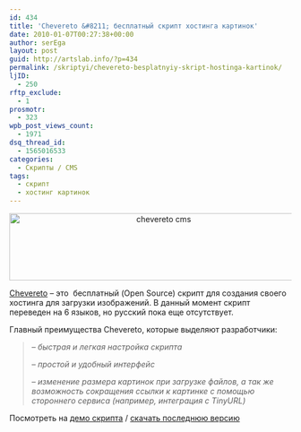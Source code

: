 ```yaml
---
id: 434
title: 'Chevereto &#8211; бесплатный скрипт хостинга картинок'
date: 2010-01-07T00:27:38+00:00
author: serEga
layout: post
guid: http://artslab.info/?p=434
permalink: /skriptyi/chevereto-besplatnyiy-skript-hostinga-kartinok/
ljID:
  - 250
rftp_exclude:
  - 1
prosmotr:
  - 323
wpb_post_views_count:
  - 1971
dsq_thread_id:
  - 1565016533
categories:
  - Скрипты / CMS
tags:
  - скрипт
  - хостинг картинок
---
```

<center>
  <a href="http://artslab.info/wp-content/uploads/chevereto_logo.png"><img src="http://artslab.info/wp-content/uploads/chevereto_logo.png" alt="chevereto cms" title="chevereto_logo" width="535" height="120" class="alignnone size-full wp-image-852" srcset="http://googledrive.com/host/0B9lHVSSSdxdxd0hjdUdmRzY3Tjg/chevereto_logo.png 535w, http://googledrive.com/host/0B9lHVSSSdxdxd0hjdUdmRzY3Tjg/chevereto_logo-300x67.png 300w" sizes="(max-width: 535px) 100vw, 535px" /></a>
</center>

<p style="text-align: left;">
  <a href="http://chevereto.com/">Chevereto</a> &#8211; это  бесплатный (Open Source) скрипт для создания своего хостинга для загрузки изображений. В данный момент скрипт переведен на 6 языков, но русский пока еще отсутствует.
</p>

<p style="text-align: left;">
  Главный преимущества Chevereto, которые выделяют разработчики:
</p>

> <p style="text-align: left;">
>   <em>&#8211; быстрая и легкая настройка скрипта</em>
> </p>
>
> <p style="text-align: left;">
>   <em>&#8211; простой и удобный интерфейс</em>
> </p>
>
> <p style="text-align: left;">
>   <em>&#8211; изменение размера картинок при загрузке файлов, а так же возможность сокращения ссылки к картинке с помощью стороннего сервиса (например, интеграция с TinyURL)</em>
> </p>

<p style="text-align: left;">
  Посмотреть на <a href="http://demo.chevereto.com/" target="_blank">демо скрипта</a> / <a href="http://chevereto.com/" target="_blank">скачать последнюю версию</a>
</p>